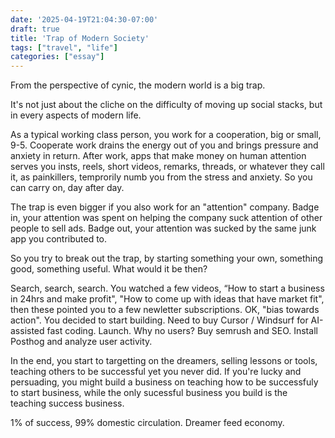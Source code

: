 ```yaml
---
date: '2025-04-19T21:04:30-07:00'
draft: true
title: 'Trap of Modern Society'
tags: ["travel", "life"]
categories: ["essay"]
---
```


From the perspective of cynic, the modern world is a big trap.

It's not just about the cliche on the difficulty of moving up social stacks, but in every aspects of modern life.

As a typical working class person, you work for a cooperation, big or small, 9-5. Cooperate work drains the energy out of you and brings pressure and anxiety in return. After work, apps that make money on human attention serves you insts, reels, short videos, remarks, threads, or whatever they call it, as painkillers, temprorily numb you from the stress and anxiety. So you can carry on, day after day. 

The trap is even bigger if you also work for an "attention" company. Badge in, your attention was spent on helping the company suck attention of other people to sell ads. Badge out, your attention was sucked by the same junk app you contributed to. 

So you try to break out the trap, by starting something your own, something good, something useful. What would it be then?

Search, search, search. You watched a few videos, “How to start a business in 24hrs and make profit", "How to come up with ideas that have market fit", then these pointed you to a few newletter subscriptions. OK, "bias towards action". You decided to start building. Need to buy Cursor / Windsurf for AI-assisted fast coding. Launch. Why no users? Buy semrush and SEO. Install Posthog and analyze user activity. 

In the end, you start to targetting on the dreamers, selling lessons or tools, teaching others to be successful yet you never did. If you're lucky and persuading, you might build a business on teaching how to be successfuly to start business, while the only sucessful business you build is the teaching success business.

1% of success, 99% domestic circulation. Dreamer feed economy. 